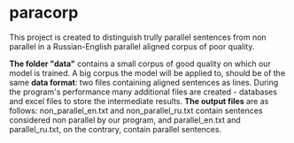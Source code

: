 # paracorp
This project is created to distinguish trully parallel sentences from non parallel in a Russian-English parallel aligned corpus of poor quality. 

<b>The folder "data"</b> contains a small corpus of good quality on which our model is trained. A big corpus the model will be applied to, should be of the same <b>data format</b>: two files containing aligned sentences as lines.
During the program's performance many additional files are created - databases and excel files to store the intermediate results. <b>The output files</b> are as follows: non_parallel_en.txt and non_parallel_ru.txt contain sentences considered non parallel by our program, and parallel_en.txt and parallel_ru.txt, on the contrary, contain parallel sentences. 

